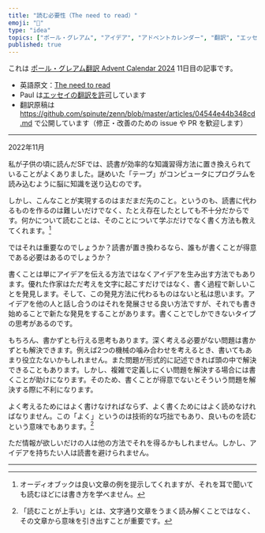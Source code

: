 ```yaml
---
title: "読む必要性（The need to read）"
emoji: "🐥"
type: "idea"
topics: ["ポール・グレアム", "アイデア", "アドベントカレンダー", "翻訳", "エッセイ"]
published: true
---
```


これは [ポール・グレアム翻訳 Advent Calendar 2024](https://adventar.org/calendars/10831) 11日目の記事です。

- 英語原文：[The need to read](https://paulgraham.com/read.html)
- Paul は[エッセイの翻訳を許可](https://paulgraham.com/gfaq.html)しています
- 翻訳原稿は https://github.com/spinute/zenn/blob/master/articles/04544e44b348cd.md で公開しています（修正・改善のための issue や PR を歓迎します）

---

2022年11月

私が子供の頃に読んだSFでは、読書が効率的な知識習得方法に置き換えられていることがよくありました。謎めいた「テープ」がコンピュータにプログラムを読み込むように脳に知識を送り込むのです。

しかし、こんなことが実現するのはまだまだ先のこと。というのも、読書に代わるものを作るのは難しいだけでなく、たとえ存在したとしても不十分だからです。何かについて読むことは、そのことについて学ぶだけでなく書く方法も教えてくれます。[^1]

ではそれは重要なのでしょうか？読書が置き換わるなら、誰もが書くことが得意である必要はあるのでしょうか？

書くことは単にアイデアを伝える方法ではなくアイデアを生み出す方法でもあります。優れた作家はただ考えを文字に起こすだけではなく、書く過程で新しいことを発見します。そして、この発見方法に代わるものはないと私は思います。アイデアを他の人と話し合うのはそれを発展させる良い方法ですが、それでも書き始めることで新たな発見をすることがあります。書くことでしかできないタイプの思考があるのです。

もちろん、書かずとも行える思考もあります。深く考える必要がない問題は書かずとも解決できます。例えば2つの機械の噛み合わせを考えるとき、書いてもあまり役立たないかもしれません。また問題が形式的に記述できれば頭の中で解決できることもあります。しかし、複雑で定義しにくい問題を解決する場合には書くことが助けになります。そのため、書くことが得意でないとそういう問題を解決する際に不利になります。

よく考えるためにはよく書けなければならず、よく書くためにはよく読めなければなりません。この「よく」というのは技術的な巧拙でもあり、良いものを読むという意味でもあります。[^2]

ただ情報が欲しいだけの人は他の方法でそれを得るかもしれません。しかし、アイデアを持ちたい人は読書を避けられません。

---

[^1]: オーディオブックは良い文章の例を提示してくれますが、それを耳で聞いても読むほどには書き方を学べません。
[^2]: 「読むことが上手い」とは、文字通り文章をうまく読み解くことではなく、その文章から意味を引き出すことが重要です。